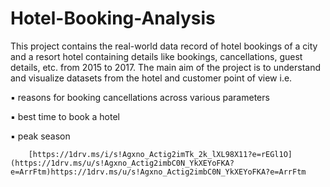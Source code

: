 # Hotel-Booking-Analysis
This project contains the real-world data record of hotel bookings of a city and a resort hotel containing details like bookings, cancellations, guest details, etc. from 2015 to 2017. The main aim of the project is to understand and visualize datasets from the hotel and customer point of view i.e.

▪ reasons for booking cancellations across various parameters

▪ best time to book a hotel

▪ peak season

        [https://1drv.ms/i/s!Agxno_Actig2imTk_2k_lXL98X11?e=rEGl1O](https://1drv.ms/u/s!Agxno_Actig2imbC0N_YkXEYoFKA?e=ArrFtm)https://1drv.ms/u/s!Agxno_Actig2imbC0N_YkXEYoFKA?e=ArrFtm



